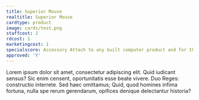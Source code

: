 ```yaml
---
title: Superior Mouse
realtitle: Superior Mouse
cardtype: product
image: cards/test.png
staffcost: 2
rdcost: 1
marketingcost: 1
specialscore: Accessory Attach to any built computer product and for the length of its life + 1 turn you receive 1/4 of that products profit per turn
approved: 'Y'
---
```


Lorem ipsum dolor sit amet, consectetur adipiscing elit. Quid iudicant sensus? Sic enim censent, oportunitatis esse beate vivere. Duo Reges: constructio interrete. Sed haec omittamus; Quid, quod homines infima fortuna, nulla spe rerum gerendarum, opifices denique delectantur historia?

